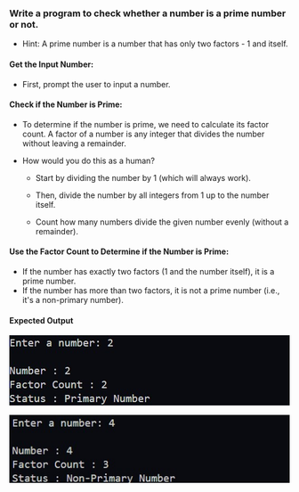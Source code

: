 ### Write a program to check whether a number is a prime number or not.

- Hint: A prime number is a number that has only two factors - 1 and itself.


#### Get the Input Number:

- First, prompt the user to input a number.

#### Check if the Number is Prime:

- To determine if the number is prime, we need to calculate its factor count. A factor of a number is any integer that divides the number without leaving a remainder.

- How would you do this as a human?
  - Start by dividing the number by 1 (which will always work).

  - Then, divide the number by all integers from 1 up to the number itself.
      
  - Count how many numbers divide the given number evenly (without a remainder).
     
#### Use the Factor Count to Determine if the Number is Prime:

  - If the number has exactly two factors (1 and the number itself), it is a prime number.
  - If the number has more than two factors, it is not a prime number (i.e., it's a non-primary number).


#### Expected Output

![](.\assets\1.jpg)

![](.\assets\2.jpg)

